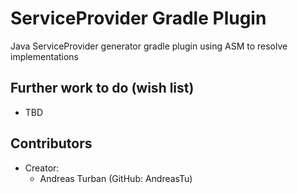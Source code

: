 # ServiceProvider Gradle Plugin
Java ServiceProvider generator gradle plugin using ASM to resolve implementations

## Further work to do (wish list)

* TBD

## Contributors
* Creator:
  * Andreas Turban (GitHub: AndreasTu)

